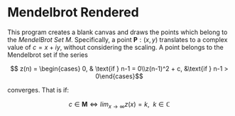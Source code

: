 # Mendelbrot Rendered

This program creates a blank canvas and draws the points which belong to the _MendelBrot Set_ $M$.
Specifically, a point $\mathbf{P}: (x, y)$ translates to a complex value of $c = x + iy$, without considering the scaling.
A point belongs to the Mendelbrot set if the series 
```math
  z(n) = \begin{cases} 0, & \text{if } n-1 = 0\\z(n-1)^2 + c, &\text{if } n-1 > 0\end{cases}
```
converges.
That is if:
```math
 c \in \mathbf{M} \iff lim_{x \to \infty}{z(x) = k}, \ \  k \in \mathbb{C}
``` 
